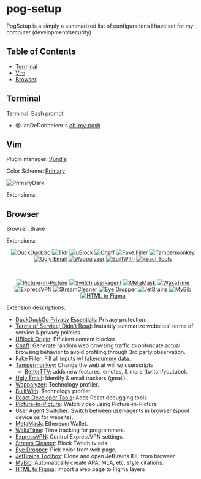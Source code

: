# pog-setup
PogSetup is a simply a summarized list of configurations I have set for my computer (development/security)

## Table of Contents
  - [Terminal](#terminal)
  - [Vim](#vim)
  - [Browser](#browser)


## Terminal
Terminal: Bash prompt
- @JanDeDobbeleer's [oh-my-posh](https://github.com/JanDeDobbeleer/oh-my-posh)

## Vim
Plugin manager: [Vundle](https://github.com/VundleVim/Vundle.vim)

Color Scheme: [Primary](https://vimawesome.com/plugin/vim-colorscheme-primary)

![PrimaryDark](https://github.com/google/vim-colorscheme-primary/raw/master//screenshots/dark.png?raw=true)

Extensions:


## Browser
Browser: Brave

Extensions:
<div align="center">

  [![DuckDuckGo](https://lh3.googleusercontent.com/lvi-lnjW93fptfOOExbgCulkDpRkTAVfjR3M0IKtDQv4B-sk4O9xrp2P1udQTjxsfl-gJS7S8yqv8dXxB3wITacDSaU=s60)](https://chromewebstore.google.com/detail/duckduckgo-privacy-essent/bkdgflcldnnnapblkhphbgpggdiikppg)
  [![Tldr](https://lh3.googleusercontent.com/gQTYw5DF7N0use9RHAenwHN-CAmr2Ml42qOiwaFr0L17c4xfik_TOv-fjEwjO_BGA_AQRGql_t3Zew1EX9a_CA9eWA=s60)](https://chromewebstore.google.com/detail/terms-of-service-didn%E2%80%99t-r/hjdoplcnndgiblooccencgcggcoihigg)
  [![uBlock](https://lh3.googleusercontent.com/rrgyVBVte7CfjjeTU-rCHDKba7vtq-yn3o8-10p5b6QOj_2VCDAO3VdggV5fUnugbG2eDGPPjoJ9rsiU_tUZBExgLGc=s60)](https://chromewebstore.google.com/detail/ublock-origin/cjpalhdlnbpafiamejdnhcphjbkeiagm)
  [![Chaff](https://lh3.googleusercontent.com/RRxVa0WhtyiAmHLsfletAkrErQqzXeWqGhEsBAG1dJm9m8FdFPfvlUCZNoT0UP6VvyY9va5NKv4sXOPo5XXmnxxcZg=s60)](https://chromewebstore.google.com/detail/chaff/jgjhamliocfhehbocekgcddfjpgdjnje)
  [![Fake Filler](https://lh3.googleusercontent.com/FZ2jI6qDtyrJ-VuB6b36-KiEnN7TMEzGP17AL-BuRwb_AZBRfk0UiIGE3SfK6FDLrlDP2xOic2MmaYpGt7EJ-P_YqI8=s60)](https://chromewebstore.google.com/detail/fake-filler/bnjjngeaknajbdcgpfkgnonkmififhfo)
  [![Tampermonkey](https://lh3.googleusercontent.com/zoY8FwoOqPlBgFxcmFdNSK2Q4CcLmv-gw7vTjF2KMR9cEabwBsGNrHBTEMitn0Ba6OmCVJ0NcLnFGu3N97BP8Phu0g=s60)](https://chromewebstore.google.com/detail/tampermonkey/dhdgffkkebhmkfjojejmpbldmpobfkfo)
  [![Ugly Email](https://lh3.googleusercontent.com/gf9Q_kT-CeuZGf-BM5hgLkGQ4ufad-SHUlNpRwpXpmoYVGPNOiuFZtiIQN9JinB5fULarsnFFND0FAKmUqvpNNRSNw=s60)](https://chromewebstore.google.com/detail/ugly-email/ldgiafaliifpknmgofiifianlnbgflgj)
  [![Wappalyzer](https://lh3.googleusercontent.com/Ha_EGIePt_To3ErkPwaLigbdQbiTaJpWneU7Z3iNFspWfRoEEPH4tp61DC_nyXqrAaDfpdXdVg0lfKq_0d9PnnqiDpw=s60)](https://chromewebstore.google.com/detail/wappalyzer-technology-pro/gppongmhjkpfnbhagpmjfkannfbllamg)
  [![BuiltWith](https://lh3.googleusercontent.com/HwFkjbZKZpswd6pZRLxVyk4cjtFEU6TLYGpAOMAN-EI_lcMfkHv75Eek5xKb0lFU7hTgk2lkd2K6wRw-jCDoAsYMWGY=s60)](https://chromewebstore.google.com/detail/builtwith-technology-prof/dapjbgnjinbpoindlpdmhochffioedbn)
  [![React Tools](https://lh3.googleusercontent.com/TNijZW_Gp9MZ3eqXkve0YWDEiHV-a2IpSpD6IJzrV3Y76GJcLEyzX2regTLemXzBHbHVqkKuxnnWDT34Cp4sNh-Y=s60)](https://chromewebstore.google.com/detail/react-developer-tools/fmkadmapgofadopljbjfkapdkoienihi)

  <br/>

  [![Picture-in-Picture](https://lh3.googleusercontent.com/cvfpnTKw3B67DtM1ZpJG2PNAIjP6hVMOyYy403X4FMkOuStgG1y4cjCn21vmTnnsip1dTZSVsWBA9IxutGuA3dVDWhg=s60)](https://chromewebstore.google.com/detail/picture-in-picture-extens/hkgfoiooedgoejojocmhlaklaeopbecg)
  [![Switch user-agent](https://lh3.googleusercontent.com/lxLoPChU1qXgRAe8sQQ1PU0qoRilM3ARkrVXIp_iKH17-1WTYdbTo-BndtnB499spjaSzq0kScPRzvA2L6mEZZjQ=s60)](https://chromewebstore.google.com/detail/user-agent-switcher/kchfmpdcejfkipopnolndinkeoipnoia)
  [![MetaMask](https://lh3.googleusercontent.com/QW0gZ3yugzXDvTANa5-cc1EpabQ2MGnl6enW11O6kIerEaBQGOhgyUOvhRedndD9io8RJMmJZfIXq1rMxUsFHS2Ttw=s60)](https://chromewebstore.google.com/detail/metamask/nkbihfbeogaeaoehlefnkodbefgpgknn)
  [![WakaTime](https://lh3.googleusercontent.com/OHPBTrGFphgYVGwtfP9Mk9kec5Y-yYK9j_Y7FnwctlLQu0bjokw_o1xNlbtrTRzmVAN9aPxOon369xrAUCdiqIob=s60)](https://chromewebstore.google.com/detail/wakatime/jnbbnacmeggbgdjgaoojpmhdlkkpblgi)
  [![ExpressVPN](https://lh3.googleusercontent.com/3H-4oTzxeltvkJ7VfNLbxnT_FeFnaCN5rsdeps8pNH7EZ7FatsN9Fhu2nHfCmwaUUGzRMPfqFlNj24NIUtzfyRknxw=s60)](https://chromewebstore.google.com/detail/expressvpn-vpn-proxy-for/fgddmllnllkalaagkghckoinaemmogpe)
  [![StreamCleaner](https://lh3.googleusercontent.com/C_ao2_MNS5ARf-IIx3MBiHQF-rleZclrmALazLssYs0T-9JlqdBiG4KpIbDLruLL11DaVwCX8zdz-r5z9rV5mvqoQg=s60)](https://chromewebstore.google.com/detail/stream-cleaner/lehcglgkjkamolcflammloedahjocbbg)
  [![Eye Dropper](https://lh3.googleusercontent.com/JHgGb5sWzuZecolMRmsJluBhKZFQ1FrO9YXgcHkqRb9hy-73rOJh-smwk3oHVJDxCf0BdoYFJAPbGd_d-_i3cLugsw=s60)](https://chromewebstore.google.com/detail/eye-dropper/hmdcmlfkchdmnmnmheododdhjedfccka)
  [![JetBrains](https://lh3.googleusercontent.com/noqM4FHCjCA-TDnHzstmFdTgaW2fI_ZKROZYvKxM8-8_IAPZ8v99cKkVdsnMtQSi-QzyflKlFn3s0zVMSF58o-2p5w=s60)](https://chromewebstore.google.com/detail/jetbrains-toolbox-extensi/offnedcbhjldheanlbojaefbfbllddna)
  [![MyBib](https://lh3.googleusercontent.com/Vbn8oql4EWcsmsHaJIC5np__YzGshlXtmrEI-Z3Zju-w2_A-V3lSE14k2hEbB2PijKwh8qHMUyLM8TKtTNzhr0yzQg=s60)](https://chromewebstore.google.com/detail/mybib-free-citation-gener/phidhnmbkbkbkbknhldmpmnacgicphkf)
  [![HTML to Figma](https://lh3.googleusercontent.com/7-TRieR2QppDssQC3OP880P8Z8zWd7kqxWzSWsgJkCP12YFsnGH9pUMaudiy_NryIs6-gmOhqS62C1MzrLeRw4WI0vM=s60)](https://chromewebstore.google.com/detail/html-to-figma-by-builderi/efjcmgblfpkhbjpkpopkgeomfkokpaim)
</div>

Extension descriptions:
- [DuckDuckGo Privacy Essentials](https://chromewebstore.google.com/detail/duckduckgo-privacy-essent/bkdgflcldnnnapblkhphbgpggdiikppg): Privacy protection.
- [Terms of Service; Didn't Read](https://chromewebstore.google.com/detail/terms-of-service-didn%E2%80%99t-r/hjdoplcnndgiblooccencgcggcoihigg): Instantly summarize websites' terms of service & privacy policies.
- [UBlock Origin](https://chromewebstore.google.com/detail/ublock-origin/cjpalhdlnbpafiamejdnhcphjbkeiagm): Efficient content blocker.
- [Chaff](https://chromewebstore.google.com/detail/chaff/jgjhamliocfhehbocekgcddfjpgdjnje): Generate random web browsing traffic to obfuscate actual browsing behavior to avoid profiling through 3rd party observation.
- [Fake Filler](https://chromewebstore.google.com/detail/fake-filler/bnjjngeaknajbdcgpfkgnonkmififhfo): Fill all inputs w/ fake/dummy data.
- [Tampermonkey](https://chromewebstore.google.com/detail/tampermonkey/dhdgffkkebhmkfjojejmpbldmpobfkfo): Change the web at will w/ userscripts
  - [BetterTTV](https://betterttv.com/): adds new features, emotes, & more (twitch/youtube).
- [Ugly Email](https://chromewebstore.google.com/detail/ugly-email/ldgiafaliifpknmgofiifianlnbgflgj): Identify & email trackers (gmail).
- [Wappalyzer](https://chromewebstore.google.com/detail/wappalyzer-technology-pro/gppongmhjkpfnbhagpmjfkannfbllamg): Technology profiler.
- [BuiltWith](https://chromewebstore.google.com/detail/builtwith-technology-prof/dapjbgnjinbpoindlpdmhochffioedbn): Technology profiler.
- [React Developer Tools](https://chromewebstore.google.com/detail/react-developer-tools/fmkadmapgofadopljbjfkapdkoienihi): Adds React debugging tools
- [Picture-In-Picture](https://chromewebstore.google.com/detail/picture-in-picture-extens/hkgfoiooedgoejojocmhlaklaeopbecg): Watch video using Picture-in-Picture
- [User Agent Switcher](https://chromewebstore.google.com/detail/user-agent-switcher/kchfmpdcejfkipopnolndinkeoipnoia): Switch between user-agents in browser (spoof device os for website).
- [MetaMask](https://chromewebstore.google.com/detail/metamask/nkbihfbeogaeaoehlefnkodbefgpgknn): Ethereum Wallet.
- [WakaTime](https://chromewebstore.google.com/detail/wakatime/jnbbnacmeggbgdjgaoojpmhdlkkpblgi): Time tracking for programmers.
- [ExpressVPN](https://chromewebstore.google.com/detail/expressvpn-vpn-proxy-for/fgddmllnllkalaagkghckoinaemmogpe): Control ExpressVPN settings.
- [Stream Cleaner](https://chromewebstore.google.com/detail/stream-cleaner/lehcglgkjkamolcflammloedahjocbbg): Block Twitch.tv ads.
- [Eye Dropper](https://chromewebstore.google.com/detail/eye-dropper/hmdcmlfkchdmnmnmheododdhjedfccka): Pick color from web page.
- [JetBrains Toolbox](https://chromewebstore.google.com/detail/jetbrains-toolbox-extensi/offnedcbhjldheanlbojaefbfbllddna): Clone and open JetBrains IDE from browser.
- [MyBib](https://chromewebstore.google.com/detail/mybib-free-citation-gener/phidhnmbkbkbkbknhldmpmnacgicphkf): Automatically create APA, MLA, etc. style citations.
- [HTML to Figma](https://chromewebstore.google.com/detail/html-to-figma-by-builderi/efjcmgblfpkhbjpkpopkgeomfkokpaim): Import a web page to Figma layers

